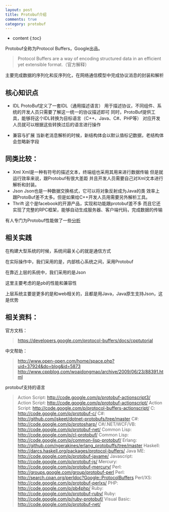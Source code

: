 ```yaml
---
layout: post
title: Protobuf介绍
comments: true
category: protobuf
---
```


* content
{:toc}

Protobuf全称为Protocol Buffers，Google出品。
>Protocol Buffers are a way of encoding structured data in an efficient yet extensible format.（官方解释）

主要完成数据的序列化和反序列化，在网络通信模型中完成协议消息的封装和解析

## 核心知识点
* IDL
  ProtoBuf定义了一套IDL（通用描述语言）
  用于描述协议，不同组件、系统的开发人员只需要了解这一统一的协议描述即可
  同时，ProtoBuf提供工具，能够将这个IDL转换为目标语言（C++、Java、C#、PHP等）
  对应开发人员就可以根据这些转换过后的语言进行操作

* 兼容与扩展
   当新老消息解析的时候，新结构体会以默认值标记数据，老结构体会忽略新字段

## 同类比较：
* Xml
   Xml是一种有符号的描述文本，终端组也采用其用来进行数据传输
   但是就运行效率来说，跟Protobuf有很大差距
   并且开发人员需要自己对Xml文本进行解析和封装。
* Json
   Json也是一种数据交换格式，它可以将对象反射成为Java的类
   效率上跟ProtoBuf差不太多。但是如果给C++开发人员用需要另外解析工具。
* Thrift
   这个是facebook的开源产品，实现和功能跟protobuf差不多
   而且它还实现了完整的RPC框架，能够自动生成服务器、客户端代码，完成数据的传输

有人专门为Protobuf性能做了一些[分析](http://code.google.com/p/thrift-protobuf-compare/wiki/Benchmarking)

## 相关实践
在构建大型系统的时候，系统间最关心的就是通信方式

在实际操作中，我们采用的是，内部核心系统之间，采用Protobuf

在靠近上层的系统中，我们采用的是Json

这里主要考虑的是pb的性能和兼容性

上层系统主要是更多的是和web相关的，且都是用Java，Java原生支持Json，这是优势

## 相关资料：
官方文档：
>https://developers.google.com/protocol-buffers/docs/cpptutorial

中文帮助：
>http://www.open-open.com/home/space.php?uid=37924&do=blog&id=5873
>http://www.cppblog.com/woaidongmao/archive/2009/06/23/88391.html

protobuf支持的语言

>Action Script: http://code.google.com/p/protobuf-actionscript3/
Action Script: http://code.google.com/p/protobuf-actionscript/
Action Script: http://code.google.com/p/protocol-buffers-actionscript/
C: http://code.google.com/p/protobuf-c/
C#: http://github.com/jskeet/dotnet-protobufs/tree/master
C#: http://code.google.com/p/protosharp/
C#/.NET/WCF/VB: http://code.google.com/p/protobuf-net/
Common Lisp: http://code.google.com/p/cl-protobuf/
Common Lisp: http://code.google.com/p/common-lisp-protobuf/
Erlang: http://github.com/ngerakines/erlang_protobuffs/tree/master
Haskell: http://darcs.haskell.org/packages/protocol-buffers/
Java ME: http://code.google.com/p/protobuf-javame/
Javascript: http://code.google.com/p/protobuf-js/
Mercury: http://code.google.com/p/protobuf-mercury/
Perl: http://groups.google.com/group/protobuf-perl
Perl: http://search.cpan.org/perldoc?Google::ProtocolBuffers
Perl/XS: http://code.google.com/p/protobuf-perlxs/
PHP: http://code.google.com/p/pb4php/
Ruby: http://code.google.com/p/protobuf-ruby/
Ruby: http://code.google.com/p/ruby-protobuf/
Visual Basic: http://code.google.com/p/protobuf-net/